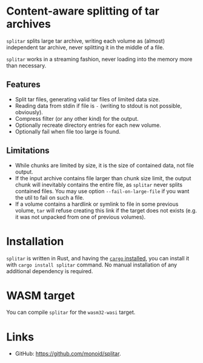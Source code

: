 # Content-aware splitting of tar archives

`splitar` splits large tar archive, writing each volume as (almost)
independent tar archive, never splitting it in the middle of a file.

`splitar` works in a streaming fashion, never loading into the memory
more than necessary.

## Features
+ Split tar files, generating valid tar files of limited data size.
+ Reading data from stdin if file is `-` (writing to stdout is not possible,
  obviously).
+ Compress filter (or any other kind) for the output.
+ Optionally recreate directory entries for each new volume.
+ Optionally fail when file too large is found.

## Limitations
+ While chunks are limited by size, it is the size of contained data, not
  file output.
+ If the input archive contains file larger than chunk size limit, the output
  chunk will inevitably contains the entire file, as `splitar` never splits
  contained files.  You may use option `--fail-on-large-file` if you want
  the util to fail on such a file.
+ If a volume contains a hardlink or symlink to file in some previous volume,
  `tar` will refuse creating this link if the target does not exists (e.g.
  it was not unpacked from one of previous volumes).

# Installation

`splitar` is written in Rust, and having the
[`cargo` installed](https://doc.rust-lang.org/cargo/getting-started/installation.html),
you can install it with `cargo install splitar` command.  No manual
installation of any additional dependency is required.

# WASM target

You can compile `splitar` for the `wasm32-wasi` target.

# Links 
+ GitHub: https://github.com/monoid/splitar.
